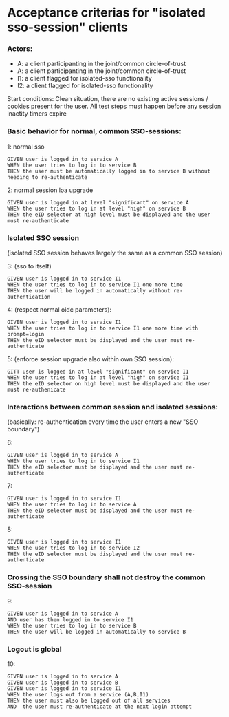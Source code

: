 # Acceptance criterias for "isolated sso-session" clients

### Actors:

- A: a client participanting in the joint/common circle-of-trust 
- A: a client participanting in the joint/common circle-of-trust 
- I1: a client flagged for isolated-sso functionality  
- I2: a client flagged for isolated-sso functionality

Start conditions:  Clean situation, there are no existing active sessions / cookies present for the user.
All test steps must happen before any session inactity timers expire


### Basic behavior for normal, common SSO-sessions:

1: normal sso
```
GIVEN user is logged in to service A 
WHEN the user tries to log in to service B 
THEN the user must be automatically logged in to service B without needing to re-authenticate
```

2: normal session loa upgrade
```
GIVEN user is logged in at level "significant" on service A
WHEN the user tries to log in at level "high" on service B
THEN the eID selector at high level must be displayed and the user must re-authenticate
```

### Isolated SSO session
(isolated SSO session behaves largely the same as a common SSO session)

3: (sso to itself)
```
GIVEN user is logged in to service I1
WHEN the user tries to log in to service I1 one more time
THEN the user will be logged in automatically without re-authentication
```

4: (respect normal oidc parameters):
```
GIVEN user is logged in to service I1
WHEN the user tries to log in to service I1 one more time with prompt=login
THEN the eID selector must be displayed and the user must re-authenticate
```

5:  (enforce session upgrade also within own SSO session):
```
GITT user is logged in at level "significant" on service I1
WHEN the user tries to log in at level "high" on service I1
THEN the eID selector on high level must be displayed and the user must re-authenicate
```
 

### Interactions between common session and isolated sessions:
(basically: re-authentication every time the user enters a new "SSO boundary")

6:
```
GIVEN user is logged in to service A
WHEN the user tries to log in to service I1
THEN the eID selector must be displayed and the user must re-authenticate
```

7:
```
GIVEN user is logged in to service I1
WHEN the user tries to log in to service A
THEN the eID selector must be displayed and the user must re-authenticate
```

8:
```
GIVEN user is logged in to service I1
WHEN the user tries to log in to service I2 
THEN the eID selector must be displayed and the user must re-authenticate
```


### Crossing the SSO boundary shall not destroy the common SSO-session

9:
```
GIVEN user is logged in to service A 
AND user has then logged in to service I1
WHEN the user tries to log in to service B 
THEN the user will be logged in automatically to service B
```

### Logout is global

10:
```
GIVEN user is logged in to service A
GIVEN user is logged in to service B
GIVEN user is logged in to service I1
WHEN the user logs out from a service (A,B,I1)
THEN the user must also be logged out of all services
AND  the user must re-authenticate at the next login attempt
```
